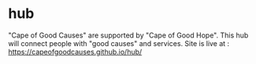 # hub
"Cape of Good Causes" are supported by "Cape of Good Hope". This hub will connect people with "good causes" and services.
Site is live at :
https://capeofgoodcauses.github.io/hub/

